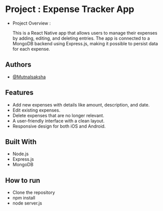 # Project : Expense Tracker App
- Project Overview : 

    This is a React Native app that allows users to manage their expenses by adding, editing, and deleting entries. The app is connected to a MongoDB backend using Express.js, making it possible to persist data for each expense.

## Authors

- [@Mutnalsaksha](https://www.github.com/Mutnalsaksha)


## Features

- Add new expenses with details like amount, description, and date.
- Edit existing expenses.
- Delete expenses that are no longer relevant.
- A user-friendly interface with a clean layout.
- Responsive design for both iOS and Android.
## Built With
- Node.js
- Express.js
- MongoDB

## How to run 

- Clone the repository
- npm install
- node server.js

